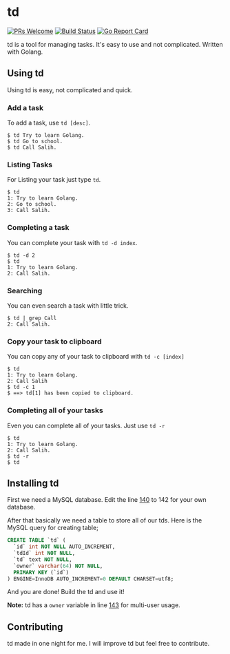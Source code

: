  # td 
 [![PRs Welcome](https://img.shields.io/badge/PRs-welcome-brightgreen.svg?style=flat-square)](http://makeapullrequest.com) [![Build Status](https://travis-ci.org/salihciftci/td.svg?branch=master)](https://travis-ci.org/salihciftci/td) [![Go Report Card](https://goreportcard.com/badge/github.com/salihciftci/td)](https://goreportcard.com/report/github.com/salihciftci/td)

td is a tool for managing tasks. It's easy to use and not complicated. Written with Golang.


## Using td

Using td is easy, not complicated and quick.

### Add a task

To add a task, use `td [desc]`.

```
$ td Try to learn Golang.
$ td Go to school.
$ td Call Salih.
```

### Listing Tasks

For Listing your task just type `td`.

```
$ td
1: Try to learn Golang.
2: Go to school.
3: Call Salih.
```

### Completing a task

You can complete your task with `td -d index`.

```
$ td -d 2
$ td
1: Try to learn Golang.
2: Call Salih.
```

### Searching

You can even search a task with little trick.

```
$ td | grep Call
2: Call Salih.
```

### Copy your task to clipboard

You can copy any of your task to clipboard with `td -c [index]`
```
$ td
1: Try to learn Golang.
2: Call Salih
$ td -c 1
$ ==> td[1] has been copied to clipboard.
```

### Completing all of your tasks

Even you can complete all of your tasks. Just use `td -r`
```
$ td
1: Try to learn Golang.
2: Call Salih.
$ td -r
$ td

```

## Installing td

First we need a MySQL database. Edit the line [140](https://github.com/salihciftci/td/blob/master/td.go#L100) to 142 for your own database.

After that basically we need a table to store all of our tds.
Here is the MySQL query for creating table;
```sql
CREATE TABLE `td` (
  `id` int NOT NULL AUTO_INCREMENT,
  `tdId` int NOT NULL,
  `td` text NOT NULL,
  `owner` varchar(64) NOT NULL,
  PRIMARY KEY (`id`)
) ENGINE=InnoDB AUTO_INCREMENT=0 DEFAULT CHARSET=utf8;
```

And you are done! Build the td and use it!

**Note:** td has a `owner` variable in line [143](http://https://github.com/salihciftci/td/blob/master/td.go#L12) for multi-user usage.


## Contributing

td made in one night for me. I will improve td but feel free to contribute.

